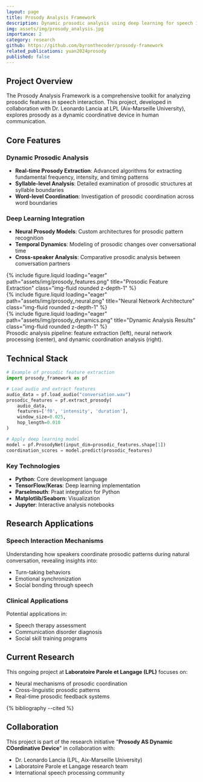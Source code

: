 ```yaml
---
layout: page
title: Prosody Analysis Framework
description: Dynamic prosodic analysis using deep learning for speech interaction research
img: assets/img/prosody_analysis.jpg
importance: 2
category: research
github: https://github.com/byronthecoder/prosody-framework
related_publications: yuan2024prosody
published: false
---
```


## Project Overview

The Prosody Analysis Framework is a comprehensive toolkit for analyzing prosodic features in speech interaction. This project, developed in collaboration with Dr. Leonardo Lancia at LPL (Aix-Marseille University), explores prosody as a dynamic coordinative device in human communication.

## Core Features

### Dynamic Prosodic Analysis

- **Real-time Prosody Extraction**: Advanced algorithms for extracting fundamental frequency, intensity, and timing patterns
- **Syllable-level Analysis**: Detailed examination of prosodic structures at syllable boundaries
- **Word-level Coordination**: Investigation of prosodic coordination across word boundaries

### Deep Learning Integration

- **Neural Prosody Models**: Custom architectures for prosodic pattern recognition
- **Temporal Dynamics**: Modeling of prosodic changes over conversational time
- **Cross-speaker Analysis**: Comparative prosodic analysis between conversation partners

<div class="row">
    <div class="col-sm mt-3 mt-md-0">
        {% include figure.liquid loading="eager" path="assets/img/prosody_features.png" title="Prosodic Feature Extraction" class="img-fluid rounded z-depth-1" %}
    </div>
    <div class="col-sm mt-3 mt-md-0">
        {% include figure.liquid loading="eager" path="assets/img/prosody_neural.png" title="Neural Network Architecture" class="img-fluid rounded z-depth-1" %}
    </div>
    <div class="col-sm mt-3 mt-md-0">
        {% include figure.liquid loading="eager" path="assets/img/prosody_dynamics.png" title="Dynamic Analysis Results" class="img-fluid rounded z-depth-1" %}
    </div>
</div>
<div class="caption">
    Prosodic analysis pipeline: feature extraction (left), neural network processing (center), and dynamic coordination analysis (right).
</div>

## Technical Stack

```python
# Example of prosodic feature extraction
import prosody_framework as pf

# Load audio and extract features
audio_data = pf.load_audio("conversation.wav")
prosodic_features = pf.extract_prosody(
    audio_data,
    features=['f0', 'intensity', 'duration'],
    window_size=0.025,
    hop_length=0.010
)

# Apply deep learning model
model = pf.ProsodyNet(input_dim=prosodic_features.shape[1])
coordination_scores = model.predict(prosodic_features)
```

### Key Technologies

- **Python**: Core development language
- **TensorFlow/Keras**: Deep learning implementation
- **Parselmouth**: Praat integration for Python
- **Matplotlib/Seaborn**: Visualization
- **Jupyter**: Interactive analysis notebooks

## Research Applications

### Speech Interaction Mechanisms

Understanding how speakers coordinate prosodic patterns during natural conversation, revealing insights into:

- Turn-taking behaviors
- Emotional synchronization
- Social bonding through speech

### Clinical Applications

Potential applications in:

- Speech therapy assessment
- Communication disorder diagnosis
- Social skill training programs

## Current Research

This ongoing project at **Laboratoire Parole et Langage (LPL)** focuses on:

- Neural mechanisms of prosodic coordination
- Cross-linguistic prosodic patterns
- Real-time prosodic feedback systems

{% bibliography --cited %}

## Collaboration

This project is part of the research initiative "**Prosody AS Dynamic COordinative Device**" in collaboration with:

- Dr. Leonardo Lancia (LPL, Aix-Marseille University)
- Laboratoire Parole et Langage research team
- International speech processing community

